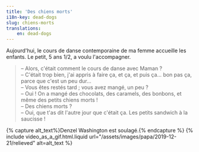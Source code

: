 ```yaml
---
title: 'Des chiens morts'
i18n-key: dead-dogs
slug: chiens-morts
translations:
    en: dead-dogs
---
```


Aujourd'hui, le cours de danse contemporaine de ma femme accueille les enfants.
Le petit, 5 ans 1/2, a voulu l'accompagner.

<!-- more -->

> – Alors, c'était comment le cours de danse avec Maman ?  
> – C'était trop bien, j'ai appris à faire ça, et ça, et puis ça… bon pas ça,
> parce que c'est un peu dur…  
> – Vous êtes restés tard ; vous avez mangé, un peu ?  
> – Oui ! On a mangé des chocolats, des caramels, des bonbons, et même des
> petits chiens morts !  
> – Des chiens morts ?  
> – Oui, que t'as dit l'autre jour que c'était ça. Les petits sandwich à la
> saucisse !

{% capture alt_text%}Denzel Washington est soulagé.{% endcapture %}
{% include video_as_a_gif.html.liquid
url="/assets/images/papa/2019-12-21/relieved"
alt=alt_text
%}
